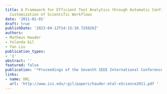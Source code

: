 ```yaml
---
title: A Framework for Efficient Text Analytics through Automatic Configuration and
  Customization of Scientific Workflows
date: '2011-01-01'
draft: true
publishDate: '2023-04-12T14:15:10.725026Z'
authors:
- Matheus Hauder
- Yolanda Gil
- Yan Liu
publication_types:
- '1'
abstract: ''
featured: false
publication: '*Proceedings of the Seventh IEEE International Conference on e-Science*'
links:
- name: URL
  url: 'http://www.isi.edu/~gil/papers/hauder-etal-eScience2011.pdf '
---
```


